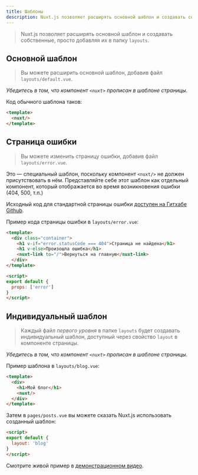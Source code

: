 ```yaml
---
title: Шаблоны
description: Nuxt.js позволяет расширять основной шаблон и создавать собственные, просто добавляя их в папку /layouts.
---
```


> Nuxt.js позволяет расширять основной шаблон и создавать собственные, просто добавляя их в папку `layouts`.

## Основной шаблон

> Вы можете расширить основной шаблон, добавив файл `layouts/default.vue`.

*Убедитесь в том, что компонент `<nuxt>` прописан в шаблоне страницы.*

Код обычного шаблона таков:
```html
<template>
  <nuxt/>
</template>
```

## Страница ошибки

> Вы можете изменить страницу ошибки, добавив файл `layouts/error.vue`.

Это — специальный шаблон, поскольку компонент `<nuxt/>` не должен присутствовать в нём. Представляйте себе этот шаблон как отдельный компонент, который отображается во время возникновения ошибки (404, 500, т.п.)

Исходный код для стандартной страницы ошибки [доступен на Гитхабе Github](https://github.com/nuxt/nuxt.js/blob/master/lib/app/components/nuxt-error.vue).

Пример кода страницы ошибки в `layouts/error.vue`:
```html
<template>
  <div class="container">
    <h1 v-if="error.statusCode === 404">Страница не найдена</h1>
    <h1 v-else>Произошла ошибка</h1>
    <nuxt-link to="/">Вернуться на главную</nuxt-link>
  </div>
</template>

<script>
export default {
  props: ['error']
}
</script>
```

## Индивидуальный шаблон

> Каждый файл *первого уровня* в папке `layouts` будет создавать индивидуальный шаблон, доступный через свойство `layout` в компоненте страницы.

*Убедитесь в том, что компонент `<nuxt>` прописан в шаблоне страницы.*

Пример шаблона в `layouts/blog.vue`:
```html
<template>
  <div>
    <h1>Мой блог</h1>
    <nuxt/>
  </div>
</template>
```

Затем в `pages/posts.vue` вы можете сказать Nuxt.js использовать созданный шаблон:
```html
<script>
export default {
  layout: 'blog'
}
</script>
```

Смотрите живой пример в [демонстрационном видео](https://www.youtube.com/watch?v=YOKnSTp7d38).
